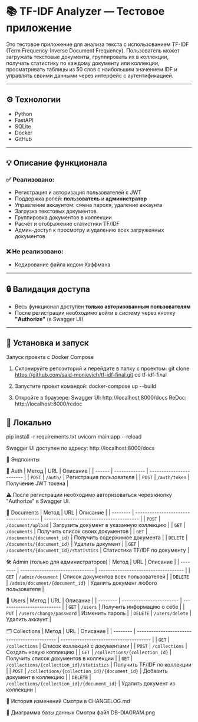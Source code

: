 # 📚 TF-IDF Analyzer — Тестовое приложение

Это тестовое приложение для анализа текста с использованием TF-IDF (Term Frequency-Inverse Document Frequency). Пользователь может загружать текстовые документы, группировать их в коллекции, получать статистику по каждому документу или коллекции, просматривать таблицы из 50 слов с наибольшим значением IDF и управлять своими данными через интерфейс с аутентификацией.

---

## ⚙️ Технологии

- Python
- FastAPI
- SQLite
- Docker
- GitHub

---

## 💡 Описание функционала

### ✅ Реализовано:
- Регистрация и авторизация пользователей с JWT
- Поддержка ролей: **пользователь** и **администратор**
- Управление аккаунтом: смена пароля, удаление аккаунта
- Загрузка текстовых документов
- Группировка документов в коллекции
- Расчёт и отображение статистики TF/IDF
- Админ-доступ к просмотру и удалению всех загруженных документов

### ❌ Не реализовано:
- Кодирование файла кодом Хаффмана

---

## 🔒 Валидация доступа

- Весь функционал доступен **только авторизованным пользователям**
- После регистрации необходимо войти в систему через кнопку **"Authorize"** (в Swagger UI)

---


## 🚀 Установка и запуск

Запуск проекта с Docker Compose
1. Склонируйте репозиторий и перейдите в папку с проектом:
    git clone https://github.com/said-monievich/tf-idf-final.git
    cd tf-idf-final

2. Запустите проект командой:
   docker-compose up --build

3. Откройте в браузере:
   Swagger UI: http://localhost:8000/docs
   ReDoc: http://localhost:8000/redoc



## 🚀 Локально

pip install -r requirements.txt
uvicorn main:app --reload

Swagger UI доступен по адресу:
http://localhost:8000/docs


📌 Эндпоинты

🔐 Auth
| Метод  | URL           | Описание                 |
| ------ | ------------- | ------------------------ |
| `POST` | `/auth/`      | Регистрация пользователя |
| `POST` | `/auth/token` | Получение JWT токена     |

⚠️ После регистрации необходимо авторизоваться через кнопку "Authorize" в Swagger UI.

📄 Documents
| Метод    | URL                                   | Описание                                 |
| -------- | ------------------------------------- | ---------------------------------------- |
| `POST`   | `/document/upload`                    | Загрузить документ в указанную коллекцию |
| `GET`    | `/documents`                          | Получить список своих документов         |
| `GET`    | `/documents/{document_id}`            | Получить содержимое документа            |
| `DELETE` | `/documents/{document_id}`            | Удалить документ                         |
| `GET`    | `/documents/{document_id}/statistics` | Статистика TF/IDF по документу           |

🛠 Admin (только для администраторов)
| Метод    | URL                             | Описание                             |
| -------- | ------------------------------- | ------------------------------------ |
| `GET`    | `/admin/document`               | Список документов всех пользователей |
| `DELETE` | `/admin/document/{document_id}` | Удалить документ любого пользователя |

👤 Users
| Метод    | URL                      | Описание                   |
| -------- | ------------------------ | -------------------------- |
| `GET`    | `/users`                 | Получить информацию о себе |
| `PUT`    | `/users/change/password` | Изменить пароль            |
| `DELETE` | `/users/delete`          | Удалить аккаунт            |

🗂 Collections
| Метод    | URL                                          | Описание                               |
| -------- | -------------------------------------------- | -------------------------------------- |
| `GET`    | `/collections`                               | Список коллекций с документами         |
| `POST`   | `/collections`                               | Создать новую коллекцию                |
| `GET`    | `/collections/{collection_id}`               | Получить список документов в коллекции |
| `GET`    | `/collections/{collection_id}/statistics`    | Получить TF/IDF по коллекции           |
| `POST`   | `/collections/{collection_id}/{document_id}` | Добавить документ в коллекцию          |
| `DELETE` | `/collections/{collection_id}/{document_id}` | Удалить документ из коллекции          |

📝 История изменений
Смотри в CHANGELOG.md

🧬 Диаграмма базы данных
Смотри файл DB-DIAGRAM.png

